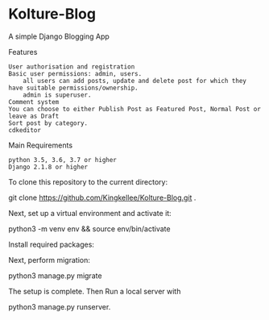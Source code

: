 # Kolture-Blog
A simple Django Blogging App

Features

    User authorisation and registration
    Basic user permissions: admin, users.
        all users can add posts, update and delete post for which they have suitable permissions/ownership.
        admin is superuser.
    Comment system
    You can choose to either Publish Post as Featured Post, Normal Post or leave as Draft
    Sort post by category.
    cdkeditor
  
Main Requirements

    python 3.5, 3.6, 3.7 or higher
    Django 2.1.8 or higher
 
To clone this repository to the current directory:

git clone https://github.com/Kingkellee/Kolture-Blog.git .

Next, set up a virtual environment and activate it:

python3 -m venv env && source env/bin/activate

Install required packages:

Next, perform migration:

python3 manage.py migrate

The setup is complete. Then Run a local server with

python3 manage.py runserver.

